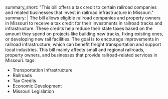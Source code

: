 summary_short: "This bill offers a tax credit to certain railroad companies and related businesses that invest in railroad infrastructure in Missouri."
summary: |
  The bill allows eligible railroad companies and property owners in Missouri to receive a tax credit for their investments in railroad tracks and infrastructure. These credits help reduce their state taxes based on the amount they spend on projects like building new tracks, fixing existing ones, or developing new rail facilities. The goal is to encourage improvements in railroad infrastructure, which can benefit freight transportation and support local industries. This bill mainly affects small and regional railroads, property owners, and businesses that provide railroad-related services in Missouri.
tags:
  - Transportation Infrastructure
  - Railroads
  - Tax Credits
  - Economic Development
  - Missouri Legislation
